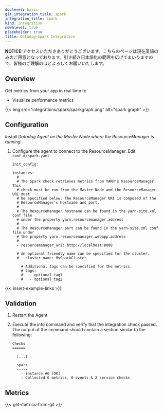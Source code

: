 ```yaml
---
doclevel: basic
git_integration_title: spark
integration_title: Spark
kind: integration
newhlevel: true
placeholder: true
title: Datadog-Spark Integration
---
```


<div class='alert alert-info'><strong>NOTICE:</strong>アクセスいただきありがとうございます。こちらのページは現在英語のみのご用意となっております。引き続き日本語化の範囲を広げてまいりますので、皆様のご理解のほどよろしくお願いいたします。</div>




## Overview

Get metrics from your app in real time to

  * Visualize performance metrics

{{< img src="integrations/spark/sparkgraph.png" alt="spark graph" >}}

## Configuration

*Install Datadog Agent on the Master Node where the ResourceManager is running*

1.  Configure the agent to connect to the ResourceManager. Edit `conf.d/spark.yaml`

        init_config:

        instances:
          #
          # The Spark check retrieves metrics from YARN's ResourceManager. This
          # check must be run from the Master Node and the ResourceManager URI must
          # be specified below. The ResourceManager URI is composed of the
          # ResourceManager's hostname and port.
          #
          # The ResourceManager hostname can be found in the yarn-site.xml conf file
          # under the property yarn.resourcemanager.address
          #
          # The ResourceManager port can be found in the yarn-site.xml conf file under
          # the property yarn.resourcemanager.webapp.address
          #
          - resourcemanager_uri: http://localhost:8088

          # An optional friendly name can be specified for the cluster.
          #   cluster_name: MySparkCluster

            # Additional tags can be specified for the metrics.
            # tags:
            #   - optional_tag1
            #   - optional_tag2

{{< insert-example-links >}}

## Validation

1.  Restart the Agent
2.  Execute the info command and verify that the integration check passed. The output of the command should contain a section similar to the following:


        Checks
        ======

          [...]

          spark
          -----
            - instance #0 [OK]
            - Collected 0 metrics, 0 events & 2 service checks

## Metrics

{{< get-metrics-from-git >}}
